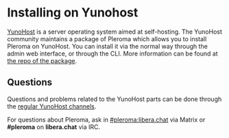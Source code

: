 # Installing on Yunohost

[YunoHost](https://yunohost.org) is a server operating system aimed at self-hosting. The YunoHost community maintains a package of Pleroma which allows you to install Pleroma on YunoHost. You can install it via the normal way through the admin web interface, or through the CLI. More information can be found at [the repo of the package](https://github.com/YunoHost-Apps/pleroma_ynh).

## Questions

Questions and problems related to the YunoHost parts can be done through the [regular YunoHost channels](https://yunohost.org/en/help).

For questions about Pleroma, ask in [#pleroma:libera.chat](https://matrix.to/#/#pleroma:libera.chat) via Matrix or **#pleroma** on **libera.chat** via IRC.
